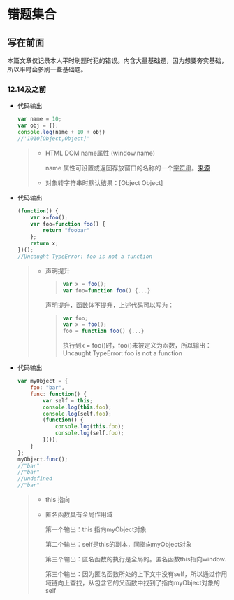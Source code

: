 # 错题集合

## 写在前面

本篇文章仅记录本人平时刷题时犯的错误。内含大量基础题，因为想要夯实基础，所以平时会多刷一些基础题。

### 12.14及之前

- 代码输出

  ```js
  var name = 10;
  var obj = {};
  console.log(name + 10 + obj)
  //'1010[Object,Object]'
  ```

  > + HTML DOM name属性 (window.name)
  >
  >   name 属性可设置或返回存放窗口的名称的一个<u>字符串</u>。[来源](https://www.w3school.com.cn/jsref/prop_win_name.asp)
  >
  > + 对象转字符串时默认结果：[Object Object]

- 代码输出

  ```js
  (function() {
      var x=foo();
      var foo=function foo() {
          return "foobar"
      };
      return x;
  })();
  //Uncaught TypeError: foo is not a function
  ```

  > - 声明提升
  >
  >   > ```js
  >   > var x = foo();
  >   > var foo=function foo() {...}
  >   > ```
  >
  >   声明提升，函数体不提升，上述代码可以写为：
  >
  >   > ```js
  >   > var foo;
  >   > var x = foo();
  >   > foo = function foo() {...}
  >   > ```
  >   >
  >   > 执行到x = foo()时，foo()未被定义为函数，所以输出：Uncaught TypeError: foo is not a function

- 代码输出

  ```js
  var myObject = {
      foo: "bar",
      func: function() {
          var self = this;
          console.log(this.foo);  
          console.log(self.foo);  
          (function() {
              console.log(this.foo);  
              console.log(self.foo);  
          }());
      }
  };
  myObject.func();
  //"bar"
  //"bar"
  //undefined
  //"bar"
  ```

  > - this 指向
  >
  > - 匿名函数具有全局作用域
  >
  >   第一个输出：this 指向myObject对象
  >
  >   第二个输出：self是this的副本，同指向myObject对象
  >
  >   第三个输出：匿名函数的执行是全局的。匿名函数this指向window.
  >
  >   第三个输出：因为匿名函数所处的上下文中没有self，所以通过作用域链向上查找，从包含它的父函数中找到了指向myObject对象的self